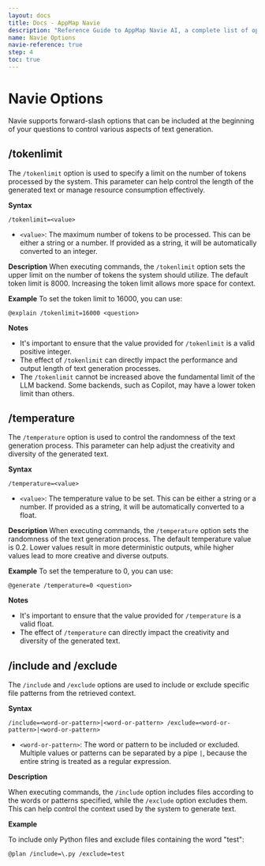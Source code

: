 ```yaml
---
layout: docs
title: Docs - AppMap Navie
description: "Reference Guide to AppMap Navie AI, a complete list of options available in AppMap Navie AI."
name: Navie Options
navie-reference: true
step: 4
toc: true
---
```


# Navie Options

Navie supports forward-slash options that can be included at the beginning of your questions to control various aspects of text generation. 

## /tokenlimit

The `/tokenlimit` option is used to specify a limit on the number of tokens processed by the system. This parameter can help control the length of the generated text or manage resource consumption effectively.

**Syntax**
```shell
/tokenlimit=<value>
```
- `<value>`: The maximum number of tokens to be processed. This can be either a string or a number. If provided as a string, it will be automatically converted to an integer.

**Description**
When executing commands, the `/tokenlimit` option sets the upper limit on the number of tokens the system should utilize. The default token limit is 8000. Increasing the token limit allows more space for context.

**Example**
To set the token limit to 16000, you can use:
```shell
@explain /tokenlimit=16000 <question>
```

**Notes**
- It's important to ensure that the value provided for `/tokenlimit` is a valid positive integer.
- The effect of `/tokenlimit` can directly impact the performance and output length of text generation processes.
- The `/tokenlimit` cannot be increased above the fundamental limit of the LLM backend. Some backends, such as Copilot, may have a lower token limit than others.


## /temperature

The `/temperature` option is used to control the randomness of the text generation process. This parameter can help adjust the creativity and diversity of the generated text.

**Syntax**
```shell
/temperature=<value>
```

- `<value>`: The temperature value to be set. This can be either a string or a number. If provided as a string, it will be automatically converted to a float.

**Description**
When executing commands, the `/temperature` option sets the randomness of the text generation process. The default temperature value is 0.2. Lower values result in more deterministic outputs, while higher values lead to more creative and diverse outputs.

**Example**
To set the temperature to 0, you can use:
```shell
@generate /temperature=0 <question>
```

**Notes**

- It's important to ensure that the value provided for `/temperature` is a valid float.
- The effect of `/temperature` can directly impact the creativity and diversity of the generated text.

## /include and /exclude

The `/include` and `/exclude` options are used to include or exclude specific file patterns from the retrieved context.

**Syntax**
```shell
/include=<word-or-pattern>|<word-or-pattern> /exclude=<word-or-pattern>|<word-or-pattern>
```

- `<word-or-pattern>`: The word or pattern to be included or excluded. Multiple values or patterns can be separated by a pipe `|`, because the entire string is treated as a
  regular expression.

**Description**

When executing commands, the `/include` option includes files according to the words or patterns specified, while the `/exclude` option excludes them. This can help control the context used by the system to generate text.

**Example**

To include only Python files and exclude files containing the word "test":

```shell
@plan /include=\.py /exclude=test
```